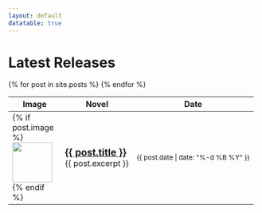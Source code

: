 ```yaml
---
layout: default
datatable: true
---
```

# Latest Releases

<table id="releases" class="display">
    <thead>
        <tr>
            <th style="width:90px;">Image</th>
            <th>Novel</th>
            <th>Date</th>
        </tr>
    </thead>
    <tbody>
        {% for post in site.posts %}
        <tr>
            <td>
                {% if post.image %}
                    <img src="{{ post.image }}" style="width:80px; height:auto; display:block;">
                {% endif %}
            </td>
            <td>
                <strong style="font-size: 1.2em;"><a href="{{ post.url }}">{{ post.title }}</a></strong><br>
                {{ post.excerpt }}
            </td>
            <td>
                <small>{{ post.date | date: "%-d %B %Y" }}</small>
            </td>
        </tr>
        {% endfor %}
    </tbody>
</table>